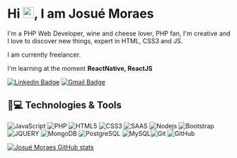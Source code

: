 <h1 align = "justify"> Hi <img src="https://media.giphy.com/media/hvRJCLFzcasrR4ia7z/giphy.gif" width="25px">, I am Josué Moraes</h1>
<p align = "justify">I'm a PHP Web Developer, wine and cheese lover, PHP fan, I'm creative and I love to discover new things, expert in HTML, CSS3 and JS.</p>

I am currently freelancer.

I'm learning at the moment **ReactNative, ReactJS**


[![Linkedin Badge](https://img.shields.io/badge/-JosuéMoraes-blue?style=flat-square&logo=Linkedin&logoColor=white&link=https://https://linkedin.com/in/josu%C3%A9-moraes-91a57a34/)](https://linkedin.com/in/josu%C3%A9-moraes-91a57a34/)
[![Gmail Badge](https://img.shields.io/badge/-quijobem@hotmail.com-c14438?style=flat-square&logo=Gmail&logoColor=white&link=mailto:quijobem@hotmail.com)](mailto:quijobem@hotmail.com)

## 🚀💻 Technologies & Tools

![JavaScript](https://img.shields.io/badge/-JavaScript-black?style=flat-square&logo=javascript)
![PHP](https://img.shields.io/badge/PHP-777BB4?style=for-the-badge&logo=php&logoColor=white)
![HTML5](https://img.shields.io/badge/-HTML5-E34F26?style=flat-square&logo=html5&logoColor=white)
![CSS3](https://img.shields.io/badge/-CSS3-1572B6?style=flat-square&logo=css3)
![SAAS](https://img.shields.io/badge/Sass-CC6699?style=for-the-badge&logo=sass&logoColor=white)
![Nodejs](https://img.shields.io/badge/-Nodejs-black?style=flat-square&logo=Node.js)
![Bootstrap](https://img.shields.io/badge/-Bootstrap-563D7C?style=flat-square&logo=bootstrap)
![JQUERY](https://img.shields.io/badge/jQuery-0769AD?style=for-the-badge&logo=jquery&logoColor=white)
![MongoDB](https://img.shields.io/badge/-MongoDB-black?style=flat-square&logo=mongodb)
![PostgreSQL](https://img.shields.io/badge/-PostgreSQL-336791?style=flat-square&logo=postgresql)
![MySQL](https://img.shields.io/badge/-MySQL-black?style=flat-square&logo=mysql)![Git](https://img.shields.io/badge/-Git-black?style=flat-square&logo=git)
![GitHub](https://img.shields.io/badge/-GitHub-181717?style=flat-square&logo=github)


[![Josué Moraes GitHub stats](https://github-readme-stats.vercel.app/api?username=josuebm1980)](https://github.com/josuebm1980/github-readme-stats)
